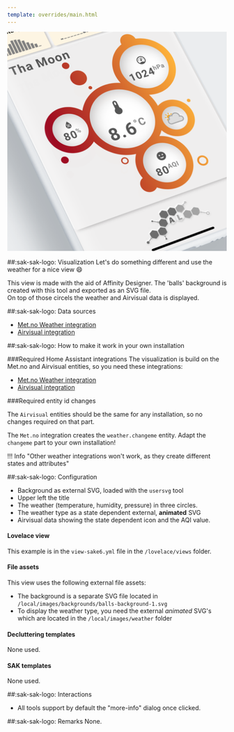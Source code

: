 ```yaml
---
template: overrides/main.html
---
```


[![SAK Example]][SAK Example]

  [SAK Example]: ../assets/screenshots/sak-example-6.png

##:sak-sak-logo: Visualization
Let's do something different and use the weather for a nice view :smile:

This view is made with the aid of Affinity Designer. The 'balls' background is created with this tool and exported as an SVG file.
<br>On top of those circels the weather and Airvisual data is displayed.

##:sak-sak-logo: Data sources
- [Met.no Weather integration](https://www.home-assistant.io/integrations/met/)
- [Airvisual integration](https://www.home-assistant.io/integrations/airvisual/)

##:sak-sak-logo: How to make it work in your own installation

###Required Home Assistant integrations
The visualization is build on the Met.no and Airvisual entities, so you need these integrations:

- [Met.no Weather integration](https://www.home-assistant.io/integrations/met/)
- [Airvisual integration](https://www.home-assistant.io/integrations/airvisual/)

###Required entity id changes

The `Airvisual` entities should be the same for any installation, so no changes required on that part.

The `Met.no` integration creates the `weather.changeme` entity. Adapt the `changeme` part to your own installation!

!!! Info "Other weather integrations won't work, as they create different states and attributes"

##:sak-sak-logo: Configuration
- Background as external SVG, loaded with the `usersvg` tool
- Upper left the title
- The weather (temperature, humidity, pressure) in three circles.
- The weather type as a state dependent external, **animated** SVG
- Airvisual data showing the state dependent icon and the AQI value.

#### Lovelace view
This example is in the `view-sake6.yml` file in the `/lovelace/views` folder.

#### File assets
This view uses the following external file assets:

- The background is a separate SVG file located in `/local/images/backgrounds/balls-background-1.svg`
- To display the weather type, you need the external *animated* SVG's which are located in the `/local/images/weather` folder

#### Decluttering templates
None used.

#### SAK templates
None used.

##:sak-sak-logo: Interactions
- All tools support by default the "more-info" dialog once clicked.

##:sak-sak-logo: Remarks
None.